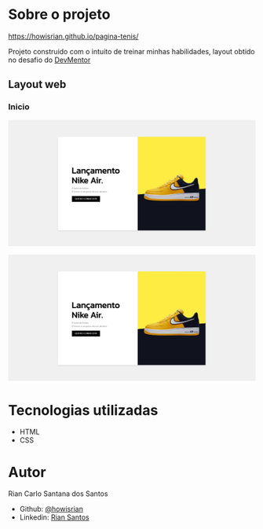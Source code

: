 
# Sobre o projeto

https://howisrian.github.io/pagina-tenis/

Projeto construido com o intuito de treinar minhas habilidades, layout obtido no desafio do [DevMentor](https://www.devmentor.com.br/challenge/landing-page-tenis-nike)



## Layout web

### Inicio
![Inicio section](.github/Layoutpag.jpeg)

![Layout base](.github/Layoutpag.jpeg)

# Tecnologias utilizadas
- HTML
- CSS

# Autor

Rian Carlo Santana dos Santos


- Github: [@howisrian](https://www.github.com/howisrian)
- Linkedin: [Rian Santos](https://www.linkedin.com/in/santos-rian/)
